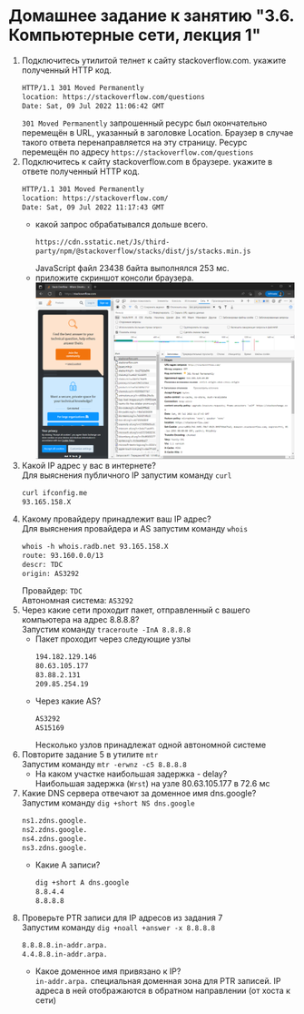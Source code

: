 # Домашнее задание к занятию "3.6. Компьютерные сети, лекция 1"

1. Подключитесь утилитой телнет к сайту stackoverflow.com. укажите полученный HTTP код.  
    ```
    HTTP/1.1 301 Moved Permanently
    location: https://stackoverflow.com/questions
    Date: Sat, 09 Jul 2022 11:06:42 GMT
    ```
    `301 Moved Permanently` запрошенный ресурс был окончательно перемещён в URL, указанный в заголовке Location. Браузер в случае такого ответа перенаправляется на эту страницу. Ресурс перемещён по адресу `https://stackoverflow.com/questions`  
2. Подключитесь к сайту  stackoverflow.com в браузере. укажите в ответе полученный HTTP код.  
    ```
    HTTP/1.1 301 Moved Permanently
    location: https://stackoverflow.com/
    Date: Sat, 09 Jul 2022 11:17:43 GMT
    ```
    * какой запрос обрабатывался дольше всего.  
        ```
        https://cdn.sstatic.net/Js/third-party/npm/@stackoverflow/stacks/dist/js/stacks.min.js
        ```
        JavaScript файл 23438 байта выполнялся 253 мс.  
    * приложите скриншот консоли браузера.  
        ![03-sysadmin-06-net-01.png](03-sysadmin-06-net-01.png)  
3. Какой IP адрес у вас в интернете?  
    Для выяснения публичного IP запустим команду `curl`  
    ```
    curl ifconfig.me
    93.165.158.X
    ```
5. Какому провайдеру принадлежит ваш IP адрес?  
    Для выяснения провайдера и AS запустим команду `whois`  
    ```
    whois -h whois.radb.net 93.165.158.X
    route: 93.160.0.0/13
    descr: TDC
    origin: AS3292
    ```
    Провайдер: `TDC`  
    Автономная система: `AS3292`   
7. Через какие сети проходит пакет, отправленный с вашего компьютера на адрес 8.8.8.8?  
    Запустим команду `traceroute -InA 8.8.8.8`
    * Пакет проходит через следующие узлы  
        ```
        194.182.129.146
        80.63.105.177
        83.88.2.131
        209.85.254.19
        ```
    * Через какие AS?  
        ```
        AS3292
        AS15169
        ```
        Несколько узлов принадлежат одной автономной системе  
9. Повторите задание 5 в утилите `mtr`  
    Запустим команду `mtr -erwnz -c5 8.8.8.8`  
    * На каком участке наибольшая задержка - delay?  
        Наибольшая задержка (`Wrst`) на узле 80.63.105.177 в 72.6 мс  
11. Какие DNS сервера отвечают за доменное имя dns.google?  
    Запустим команду `dig +short NS dns.google`  
    ```
    ns1.zdns.google.
    ns2.zdns.google.
    ns4.zdns.google.
    ns3.zdns.google.
    ```
    * Какие A записи?  
        ```
        dig +short A dns.google
        8.8.4.4
        8.8.8.8
        ```
13. Проверьте PTR записи для IP адресов из задания 7  
    Запустим команду `dig +noall +answer -x 8.8.8.8`  
    ``` 
    8.8.8.8.in-addr.arpa.
    4.4.8.8.in-addr.arpa.
    ```
    * Какое доменное имя привязано к IP?  
        `in-addr.arpa.` специальная доменная зона для PTR записей. IP адреса в ней отображаются в обратном направлении (от хоста к сети)


